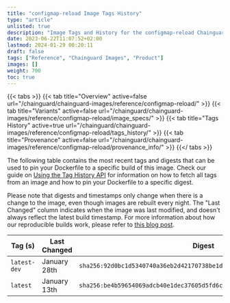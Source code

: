 ```yaml
---
title: "configmap-reload Image Tags History"
type: "article"
unlisted: true
description: "Image Tags and History for the configmap-reload Chainguard Image"
date: 2023-06-22T11:07:52+02:00
lastmod: 2024-01-29 00:20:11
draft: false
tags: ["Reference", "Chainguard Images", "Product"]
images: []
weight: 700
toc: true
---
```


{{< tabs >}}
{{< tab title="Overview" active=false url="/chainguard/chainguard-images/reference/configmap-reload/" >}}
{{< tab title="Variants" active=false url="/chainguard/chainguard-images/reference/configmap-reload/image_specs/" >}}
{{< tab title="Tags History" active=true url="/chainguard/chainguard-images/reference/configmap-reload/tags_history/" >}}
{{< tab title="Provenance" active=false url="/chainguard/chainguard-images/reference/configmap-reload/provenance_info/" >}}
{{</ tabs >}}

The following table contains the most recent tags and digests that can be used to pin your Dockerfile to a specific build of this image. Check our guide on [Using the Tag History API](/chainguard/chainguard-images/using-the-tag-history-api/) for information on how to fetch all tags from an image and how to pin your Dockerfile to a specific digest.

Please note that digests and timestamps only change when there is a change to the image, even though images are rebuilt every night. The "Last Changed" column indicates when the image was last modified, and doesn't always reflect the latest build timestamp. For more information about how our reproducible builds work, please refer to [this blog post](https://www.chainguard.dev/unchained/reproducing-chainguards-reproducible-image-builds).

| Tag (s)       | Last Changed | Digest                                                                    |
|---------------|--------------|---------------------------------------------------------------------------|
|  `latest-dev` | January 28th | `sha256:92d0bc1d5340740a36eb2d42170738be1d76461071a39458ff21920cae2a4f11` |
|  `latest`     | January 13th | `sha256:be4b59654069adcb40e1dec37605d5fd6c2c991d27344bb9f74e894d1ddce5aa` |


